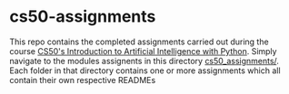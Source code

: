 # cs50-assignments
This repo contains the completed assignments carried out during the course [CS50's Introduction to Artificial Intelligence with Python](https://cs50.harvard.edu/ai/2024/). Simply navigate to the modules assignents in this directory [cs50_assignments/](cs50_assignments/). Each folder in that directory contains one or more assignments which all contain their own respective READMEs
